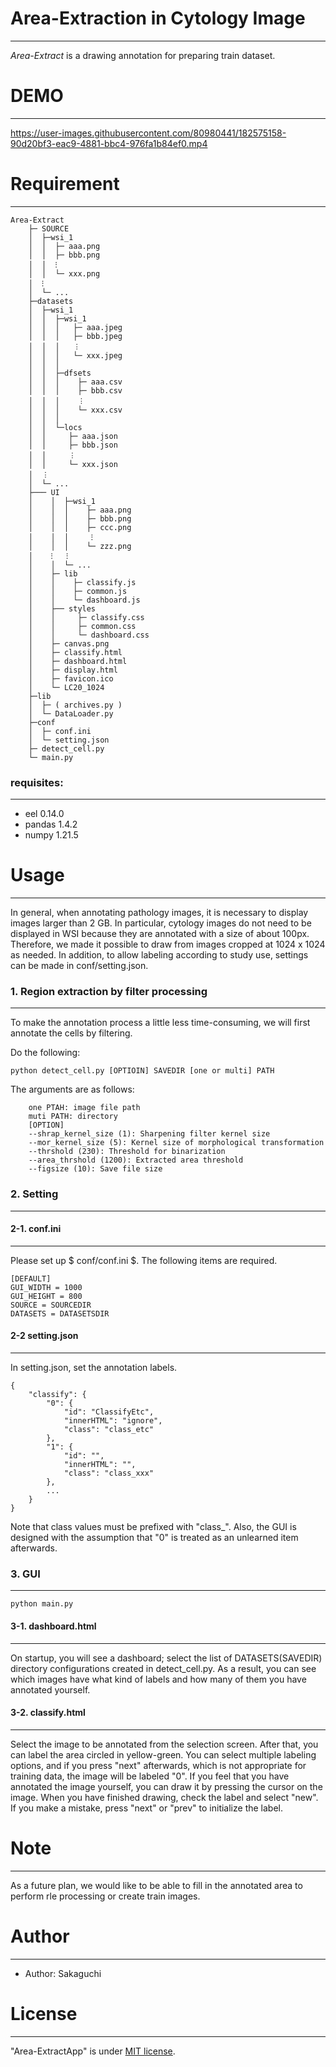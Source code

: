 # Area-Extraction in Cytology Image
-----------------------------------
 *Area-Extract* is a drawing annotation for preparing train dataset.
 
# DEMO
-----------------------------------


https://user-images.githubusercontent.com/80980441/182575158-90d20bf3-eac9-4881-bbc4-976fa1b84ef0.mp4


 
# Requirement
-----------------------------------

```
Area-Extract
    ├─ SOURCE
    │  ├─wsi_1
    │  │  ├─ aaa.png
    │  │  ├─ bbb.png
    │  │  ⁝
    │  │  └─ xxx.png
    │  ⁝
    │  └─ ...
    ├─datasets
    │  ├─wsi_1
    │  │  ├─wsi_1
    │  │  │   ├─ aaa.jpeg
    │  │  │   ├─ bbb.jpeg
    │  │  │   ︙
    │  │  │	  └─ xxx.jpeg
    │  │  │
    │  │  ├─dfsets
    │  │  │    ├─ aaa.csv
    │  │  │    ├─ bbb.csv
    │  │  │    ︙
    │  │  │    └─ xxx.csv
    │  │  │
    │  │  └─locs
    │  │     ├─ aaa.json
    │  │     ├─ bbb.json
    │  │     ︙
    │  │     └─ xxx.json
    │  ︙
    │  └─ ...
    ├─── UI
    │    │  ├─wsi_1
    │    │  │    ├─ aaa.png
    │    │  │    ├─ bbb.png
    │    │  │    ├─ ccc.png
    │    │  │     ⁝
    │    │  │    └─ zzz.png
    │    ⁝   ⁝ 
    │    │  └─ ...
    │    ├─ lib
    │    │    ├─ classify.js
    │    │    ├─ common.js
    │    │    └─ dashboard.js
    │    ├── styles
    │    │     ├─ classify.css
    │    │     ├─ common.css
    │    │     └─ dashboard.css
    │    ├─ canvas.png
    │    ├─ classify.html
    │    ├─ dashboard.html
    │    ├─ display.html
    │    ├─ favicon.ico
    │    └─ LC20_1024
    ├─lib
    │  ├─ ( archives.py )
    │  └─ DataLoader.py
    ├─conf
    │  ├─ conf.ini
    │  └─ setting.json
    ├─ detect_cell.py
    └─ main.py
```
###  requisites:
-------------------------------
* eel  0.14.0
* pandas 1.4.2
* numpy 1.21.5
 
# Usage
 -----------------------------------

In general, when annotating pathology images, it is necessary to display images larger than 2 GB. In particular, cytology images do not need to be displayed in WSI because they are annotated with a size of about 100px. Therefore, we made it possible to draw from images cropped at 1024 x 1024 as needed. In addition, to allow labeling according to study use, settings can be made in conf/setting.json.

### 1. Region extraction by filter processing
--------------------------------------
To make the annotation process a little less time-consuming, we will first annotate the cells by filtering.<br>

Do the following:

```
python detect_cell.py [OPTIOIN] SAVEDIR [one or multi] PATH
```

The arguments are as follows:
```
    one PTAH: image file path
    muti PATH: directory
    [OPTION]
    --shrap_kernel_size (1): Sharpening filter kernel size
    --mor_kernel_size (5): Kernel size of morphological transformation
    --thrshold (230): Threshold for binarization
    --area_thrshold (1200): Extracted area threshold
    --figsize (10): Save file size
```
### 2. Setting
--------------------------------------

#### 2-1. conf.ini
-------------------------------------

Please set up $ conf/conf.ini $. The following items are required.

```
[DEFAULT]
GUI_WIDTH = 1000
GUI_HEIGHT = 800
SOURCE = SOURCEDIR
DATASETS = DATASETSDIR
```

#### 2-2 setting.json
-------------------------------------
In setting.json, set the annotation labels.

```
{
    "classify": {
        "0": {
			"id": "ClassifyEtc",
			"innerHTML": "ignore",
			"class": "class_etc"
		},
        "1": {
            "id": "",
            "innerHTML": "",
            "class": "class_xxx" 
        },
        ...
    }
}
```

Note that class values must be prefixed with "class_". Also, the GUI is designed with the assumption that "0" is treated as an unlearned item afterwards.

### 3. GUI
--------------------------------------

```
python main.py
```

#### 3-1. dashboard.html
---------------------------------------
On startup, you will see a dashboard; select the list of DATASETS(SAVEDIR) directory configurations created in detect_cell.py. As a result, you can see which images have what kind of labels and how many of them you have annotated yourself.

#### 3-2. classify.html
---------------------------------------
Select the image to be annotated from the selection screen. After that, you can label the area circled in yellow-green. You can select multiple labeling options, and if you press "next" afterwards, which is not appropriate for training data, the image will be labeled "0". If you feel that you have annotated the image yourself, you can draw it by pressing the cursor on the image. When you have finished drawing, check the label and select "new". If you make a mistake, press "next" or "prev" to initialize the label.


# Note
 -----------------------------------

As a future plan, we would like to be able to fill in the annotated area to perform rle processing or create train images.
 
# Author
 -----------------------------------
 
* Author: Sakaguchi
 
# License
-----------------------------------

"Area-ExtractApp" is under [MIT license](https://en.wikipedia.org/wiki/MIT_License).
